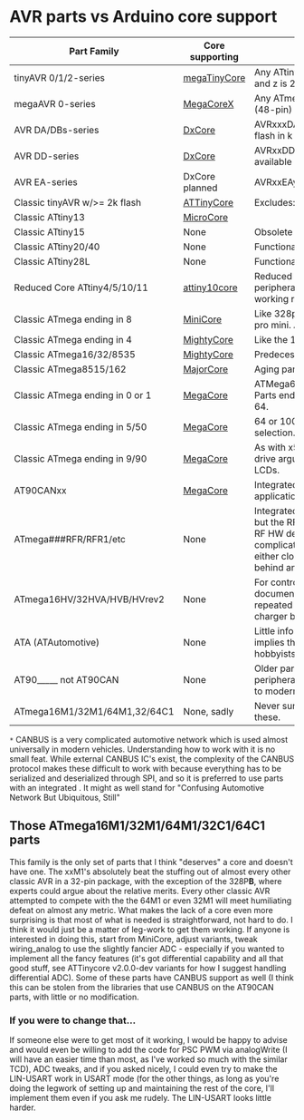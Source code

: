 # AVR parts vs Arduino core support

Part Family                     | Core supporting | Comments 
--------------------------------|-----------------|--------------------------------
tinyAVR 0/1/2-series            | [megaTinyCore](https://github.com/SpenceKonde/DxCore)| Any ATtiny ending in yz, where y is 0, 1, or 2, and z is 2, 4, 6, or 7 
megaAVR 0-series                | [MegaCoreX](https://github.com/MCUdude/MegaCoreX)| Any ATmega ending in 08 (32-pin) or 09 (48-pin)
AVR DA/DBs-series               | [DxCore](https://github.com/SpenceKonde/DxCore)| AVRxxxDAyy or AVRxxxDByy, where xxx is flash in k and yy is pincount. 
AVR DD-series                   | [DxCore](https://github.com/SpenceKonde/DxCore)| AVRxxDDyy - pincounts of 14, 20, 28 and 32 available
AVR EA-series                   | DxCore planned  | AVRxxEAyy - Unreleased.
Classic tinyAVR w/>= 2k flash   | [ATTinyCore](https://github.com/SpenceKonde/ATTinyCore) | Excludes: t20, t40, t28L
Classic ATtiny13                | [MicroCore](https://github.com/MCUdude/MicroCore) |  
Classic ATtiny15                | None            | Obsolete and out of production
Classic ATtiny20/40             | None            | Functionally obsolete.
Classic ATtiny28L               | None            | Functionally obsolete, and has no SRAM.
Reduced Core ATtiny4/5/10/11    | [attiny10core](https://github.com/technoblogy/attiny10core)    | Reduced core parts. Disappointing peripherals, and the CPU is gimped (fewer working registers, slower execution).
Classic ATmega ending in 8      | [MiniCore](https://github.com/MCUdude/MiniCore)| Like 328p/pb and so on. Used in nano, uno, pro mini. All are better w/MiniCore. 
Classic ATmega ending in 4      | [MightyCore](https://github.com/MCUdude/MightyCore)| Like the 1284p and 324pb.
Classic ATmega16/32/8535        | [MightyCore](https://github.com/MCUdude/MightyCore)| Predecessors to the x4-series
Classic ATmega8515/162          | [MajorCore](https://github.com/MCUdude/MajorCore)| Aging parts with little to recommend them. 
Classic ATmega ending in 0 or 1 | [MegaCore](https://github.com/MCUdude/MegaCore)| ATMega64/128/640/1281/1280/2560/2561. Parts ending in 0 have 100 pins, others have 64.
Classic ATmega ending in 5/50   | [MegaCore](https://github.com/MCUdude/MegaCore)| 64 or 100 pin parts with scant peripheral selection. Inferior versions of above. 
Classic ATmega ending in 9/90   | [MegaCore](https://github.com/MCUdude/MegaCore)| As with x5/x50, only those extra pins can drive arguably obsolete, rarely seen passive LCDs. 
AT90CANxx                       | [MegaCore](https://github.com/MCUdude/MegaCore)| Integrated CANBUS`*`for automotive applications. 
ATmega###RFR/RFR1/etc           | None            | Integrated radio communiction functionality, but the RF stuff isn't documented publically.<br/>RF HW design is hard and has legal complications, and the RF functionaliity uses either closed source lib or docs are hidden behind an NDA. 
ATmega16HV/32HVA/HVB/HVrev2     | None            | For controlling LiPo charging up to 4S. Scant documentation and evidence of bugs and repeated redesign. Just buy a balancing charger board. 
ATA (ATAutomotive)              | None            | Little info available, and what is avaiable implies that they are not a good fit for hobbyists. Often the 
AT90_____ not AT90CAN           | None            | Older parts, each family with a confusing peripheral (either USB or a fancy timer similar to modern TCD called a PSC
ATmega16M1/32M1/64M1,32/64C1    | None, sadly     | Never sure why nobody made a core for these. 

`*` CANBUS is a very complicated automotive network which is used almost universally in modern vehicles. Understanding how to work with it is no small feat. While external CANBUS IC's exist, the complexity of the CANBUS protocol makes these difficult to work with because everything has to be serialized and deserialized through SPI, and so it is preferred to use parts with an integrated . It might as well stand for "Confusing Automotive Network But Ubiquitous, Still"

## Those ATmega16M1/32M1/64M1/32C1/64C1 parts
This family is the only set of parts that I think "deserves" a core and doesn't have one. The xxM1's absolutely beat the stuffing out of almost every other classic AVR in a 32-pin package, with the exception of the 328P**B**, where experts could argue about the relative merits. Every other classic AVR attempted to compete with the the 64M1 or even 32M1 will meet humiliating defeat on almost any metric. What makes the lack of a core even more surprising is that most of what is needed is straightforward, not hard to do. I think it would just be a matter of leg-work to get them working. If anyone is interested in doing this, start from MiniCore, adjust variants, tweak wiring_analog to use the slightly fancier ADC - especially if you wanted to implement all the fancy features (it's got differential capability and all that good stuff, see ATTinycore v2.0.0-dev variants for how I suggest handling differential ADC). Some of these parts have CANBUS support as well (I think this can be stolen from the libraries that use CANBUS on the AT90CAN parts, with little or no modification. 
### If you were to change that... 
If someone else were to get most of it working, I would be happy to advise and would even be willing to add the code for PSC PWM via analogWrite (I will have an easier time than most, as I've worked so much with the similar TCD), ADC tweaks, and if you asked nicely, I could even try to make the LIN-USART work in USART mode (for the other things, as long as you're doing the legwork of setting up and maintaining the rest of the core, I'll implement them even if you ask me rudely. The LIN-USART looks little harder.  
